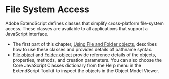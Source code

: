 # File System Access

Adobe ExtendScript defines classes that simplify cross-platform file-system access. These classes are
available to all applications that support a JavaScript interface.

- The first part of this chapter, [Using File and Folder objects](using-file-and-folder-objects.md), describes how to use these classes and
  provides details of pathname syntax.
- [File object](file-object.md) and [Folder object](folder-object.md) provide reference details of the objects,
  properties, methods, and creation parameters. You can also choose the Core JavaScript Classes
  dictionary from the Help menu in the ExtendScript Toolkit to inspect the objects in the Object Model
  Viewer.
